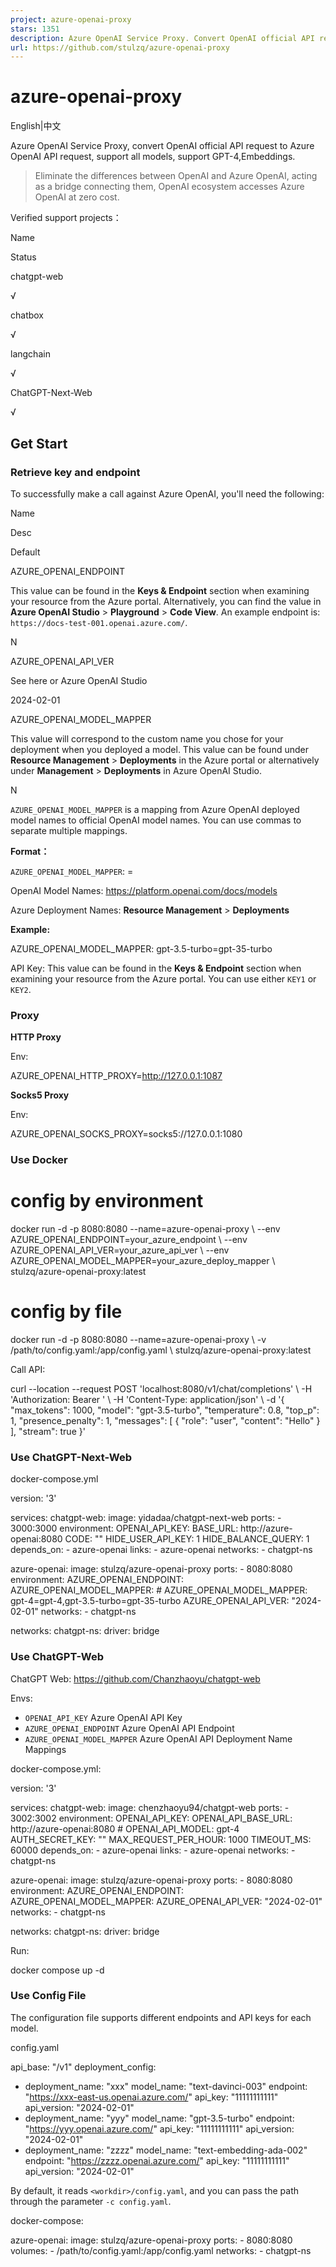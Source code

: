 ```yaml
---
project: azure-openai-proxy
stars: 1351
description: Azure OpenAI Service Proxy. Convert OpenAI official API request to Azure OpenAI API request. Support GPT-4,Embeddings,Langchain. Adapter from OpenAI to Azure OpenAI.
url: https://github.com/stulzq/azure-openai-proxy
---
```


azure-openai-proxy
==================

English|中文

Azure OpenAI Service Proxy, convert OpenAI official API request to Azure OpenAI API request, support all models, support GPT-4,Embeddings.

> Eliminate the differences between OpenAI and Azure OpenAI, acting as a bridge connecting them, OpenAI ecosystem accesses Azure OpenAI at zero cost.

Verified support projects：

Name

Status

chatgpt-web

√

chatbox

√

langchain

√

ChatGPT-Next-Web

√

Get Start
---------

### Retrieve key and endpoint

To successfully make a call against Azure OpenAI, you'll need the following:

Name

Desc

Default

AZURE\_OPENAI\_ENDPOINT

This value can be found in the **Keys & Endpoint** section when examining your resource from the Azure portal. Alternatively, you can find the value in **Azure OpenAI Studio** > **Playground** > **Code View**. An example endpoint is: `https://docs-test-001.openai.azure.com/`.

N

AZURE\_OPENAI\_API\_VER

See here or Azure OpenAI Studio

2024-02-01

AZURE\_OPENAI\_MODEL\_MAPPER

This value will correspond to the custom name you chose for your deployment when you deployed a model. This value can be found under **Resource Management** > **Deployments** in the Azure portal or alternatively under **Management** > **Deployments** in Azure OpenAI Studio.

N

`AZURE_OPENAI_MODEL_MAPPER` is a mapping from Azure OpenAI deployed model names to official OpenAI model names. You can use commas to separate multiple mappings.

**Format：**

`AZURE_OPENAI_MODEL_MAPPER`: <OpenAI Model Name>=<Azure OpenAI deployment model name>

OpenAI Model Names: https://platform.openai.com/docs/models

Azure Deployment Names: **Resource Management** > **Deployments**

**Example:**

AZURE\_OPENAI\_MODEL\_MAPPER: gpt-3.5-turbo=gpt-35-turbo

API Key: This value can be found in the **Keys & Endpoint** section when examining your resource from the Azure portal. You can use either `KEY1` or `KEY2`.

### Proxy

**HTTP Proxy**

Env:

AZURE\_OPENAI\_HTTP\_PROXY=http://127.0.0.1:1087

**Socks5 Proxy**

Env:

AZURE\_OPENAI\_SOCKS\_PROXY=socks5://127.0.0.1:1080

### Use Docker

# config by environment 
docker run -d -p 8080:8080 --name=azure-openai-proxy \\
  --env AZURE\_OPENAI\_ENDPOINT=your\_azure\_endpoint \\
  --env AZURE\_OPENAI\_API\_VER=your\_azure\_api\_ver \\
  --env AZURE\_OPENAI\_MODEL\_MAPPER=your\_azure\_deploy\_mapper \\
  stulzq/azure-openai-proxy:latest

# config by file
docker run -d -p 8080:8080 --name=azure-openai-proxy \\
  -v /path/to/config.yaml:/app/config.yaml \\
  stulzq/azure-openai-proxy:latest

Call API:

curl --location --request POST 'localhost:8080/v1/chat/completions' \\
-H 'Authorization: Bearer <Azure OpenAI Key>' \\
-H 'Content-Type: application/json' \\
-d '{
    "max\_tokens": 1000,
    "model": "gpt-3.5-turbo",
    "temperature": 0.8,
    "top\_p": 1,
    "presence\_penalty": 1,
    "messages": \[
        {
            "role": "user",
            "content": "Hello"
        }
    \],
    "stream": true
}'

### Use ChatGPT-Next-Web

docker-compose.yml

version: '3'

services:
  chatgpt-web:
    image: yidadaa/chatgpt-next-web
    ports:
      - 3000:3000
    environment:
      OPENAI\_API\_KEY: <Azure OpenAI API Key>
      BASE\_URL: http://azure-openai:8080
      CODE: ""
      HIDE\_USER\_API\_KEY: 1
      HIDE\_BALANCE\_QUERY: 1
    depends\_on:
      - azure-openai
    links:
      - azure-openai
    networks:
      - chatgpt-ns

  azure-openai:
    image: stulzq/azure-openai-proxy
    ports:
      - 8080:8080
    environment:
      AZURE\_OPENAI\_ENDPOINT: <Azure OpenAI API Endpoint>
      AZURE\_OPENAI\_MODEL\_MAPPER: <Azure OpenAI API Deployment Mapper>
      # AZURE\_OPENAI\_MODEL\_MAPPER: gpt-4=gpt-4,gpt-3.5-turbo=gpt-35-turbo
      AZURE\_OPENAI\_API\_VER: "2024-02-01"
    networks:
      - chatgpt-ns

networks:
  chatgpt-ns:
    driver: bridge

### Use ChatGPT-Web

ChatGPT Web: https://github.com/Chanzhaoyu/chatgpt-web

Envs:

-   `OPENAI_API_KEY` Azure OpenAI API Key
-   `AZURE_OPENAI_ENDPOINT` Azure OpenAI API Endpoint
-   `AZURE_OPENAI_MODEL_MAPPER` Azure OpenAI API Deployment Name Mappings

docker-compose.yml:

version: '3'

services:
  chatgpt-web:
    image: chenzhaoyu94/chatgpt-web
    ports:
      - 3002:3002
    environment:
      OPENAI\_API\_KEY: <Azure OpenAI API Key>
      OPENAI\_API\_BASE\_URL: http://azure-openai:8080
      # OPENAI\_API\_MODEL: gpt-4
      AUTH\_SECRET\_KEY: ""
      MAX\_REQUEST\_PER\_HOUR: 1000
      TIMEOUT\_MS: 60000
    depends\_on:
      - azure-openai
    links:
      - azure-openai
    networks:
      - chatgpt-ns

  azure-openai:
    image: stulzq/azure-openai-proxy
    ports:
      - 8080:8080
    environment:
      AZURE\_OPENAI\_ENDPOINT: <Azure OpenAI API Endpoint>
      AZURE\_OPENAI\_MODEL\_MAPPER: <Azure OpenAI API Deployment Mapper>
      AZURE\_OPENAI\_API\_VER: "2024-02-01"
    networks:
      - chatgpt-ns

networks:
  chatgpt-ns:
    driver: bridge

Run:

docker compose up -d

### Use Config File

The configuration file supports different endpoints and API keys for each model.

config.yaml

api\_base: "/v1"
deployment\_config:
  - deployment\_name: "xxx"
    model\_name: "text-davinci-003"
    endpoint: "https://xxx-east-us.openai.azure.com/"
    api\_key: "11111111111"
    api\_version: "2024-02-01"
  - deployment\_name: "yyy"
    model\_name: "gpt-3.5-turbo"
    endpoint: "https://yyy.openai.azure.com/"
    api\_key: "11111111111"
    api\_version: "2024-02-01"
  - deployment\_name: "zzzz"
    model\_name: "text-embedding-ada-002"
    endpoint: "https://zzzz.openai.azure.com/"
    api\_key: "11111111111"
    api\_version: "2024-02-01"

By default, it reads `<workdir>/config.yaml`, and you can pass the path through the parameter `-c config.yaml`.

docker-compose:

azure-openai:
    image: stulzq/azure-openai-proxy
    ports:
      - 8080:8080
    volumes:
      - /path/to/config.yaml:/app/config.yaml
    networks:
      - chatgpt-ns
